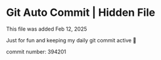 # Git Auto Commit | Hidden File

This file was added Feb 12, 2025

Just for fun and keeping my daily git commit active 🤪

commit number: 394201
